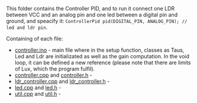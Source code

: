 This folder contains the Controller PID, and to run it connect one LDR between VCC and an analog pin and one led between a digital pin and ground, and speacify it: ```ControllerPid pid(DIGITAL_PIN, ANALOG_PIN); // led and ldr pin```.

Containing of each file:
  * [controller.ino](https://github.com/Guilherme-Viegas/SCTDR/blob/master/Labs_Almeida/controller/controller.ino) - main file where in the setup function,  classes as Taus, Led and Ldr are initializated as well as the gain computation. In the void loop, it can be defined a new reference (please note that there are limits of Lux, which the program fulfil).
  * [controller.cpp](https://github.com/Guilherme-Viegas/SCTDR/blob/master/Labs_Almeida/controller/controller.cpp) and [controller.h](https://github.com/Guilherme-Viegas/SCTDR/blob/master/Labs_Almeida/controller/controller.h) - 
  * [ldr_controller.cpp](https://github.com/Guilherme-Viegas/SCTDR/blob/master/Labs_Almeida/controller/ldr_controller.cpp) and [ldr_controller.h](https://github.com/Guilherme-Viegas/SCTDR/blob/master/Labs_Almeida/controller/ldr_controller.h) - 
  * [led.cpp](https://github.com/Guilherme-Viegas/SCTDR/blob/master/Labs_Almeida/controller/led.cpp) and [led.h](https://github.com/Guilherme-Viegas/SCTDR/blob/master/Labs_Almeida/controller/led.h) - 
  * [util.cpp](https://github.com/Guilherme-Viegas/SCTDR/blob/master/Labs_Almeida/controller/util.cpp) and [util.h](https://github.com/Guilherme-Viegas/SCTDR/blob/master/Labs_Almeida/controller/util.h) - 
